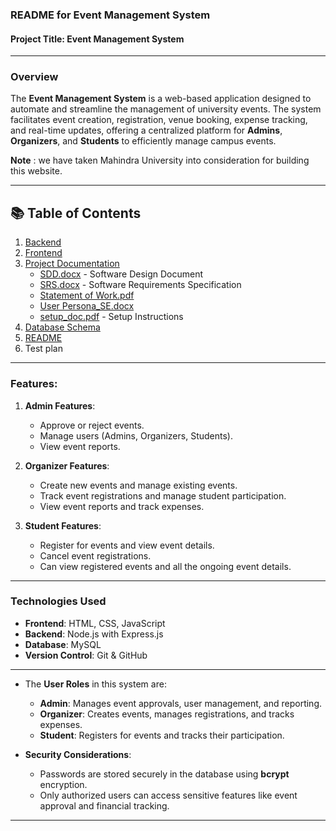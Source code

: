 ### **README for Event Management System**

#### **Project Title**: Event Management System

---

### **Overview**

The **Event Management System** is a web-based application designed to automate and streamline the management of university events. The system facilitates event creation, registration, venue booking, expense tracking, and real-time updates, offering a centralized platform for **Admins**, **Organizers**, and **Students** to efficiently manage campus events.

 **Note**  :  we have taken Mahindra University into consideration for building this website.
 
---
## 📚 Table of Contents

1. [Backend](./Backend)  
2. [Frontend](./frontend)  
3. [Project Documentation](#project-documentation)
   - [SDD.docx](./SDD.docx) - Software Design Document  
   - [SRS.docx](./SRS%20.docx) - Software Requirements Specification  
   - [Statement of Work.pdf](./Statement%20of%20Work.pdf)  
   - [User Persona_SE.docx](./User%20Persona_SE.docx)  
   - [setup_doc.pdf](./setup_doc.pdf) - Setup Instructions  
4. [Database Schema](./event_management.sql)  
5. [README](./README.md)
6. Test plan


---
### **Features**:

1. **Admin Features**:

   * Approve or reject events.
   * Manage users (Admins, Organizers, Students).
   * View event reports.
     

2. **Organizer Features**:

   * Create new events and manage existing events.
   * Track event registrations and manage student participation.
   * View event reports and track expenses.

3. **Student Features**:

   * Register for events and view event details.
   * Cancel event registrations.
   * Can view registered events and all the ongoing event details.

---

### **Technologies Used**

* **Frontend**: HTML, CSS, JavaScript
* **Backend**: Node.js with Express.js
* **Database**: MySQL
* **Version Control**: Git & GitHub

---


* The **User Roles** in this system are:

  * **Admin**: Manages event approvals, user management, and reporting.
  * **Organizer**: Creates events, manages registrations, and tracks expenses.
  * **Student**: Registers for events and tracks their participation.

* **Security Considerations**:

  * Passwords are stored securely in the database using **bcrypt** encryption.
  * Only authorized users can access sensitive features like event approval and financial tracking.

---


